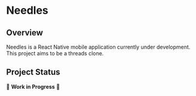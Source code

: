 # Needles

## Overview
Needles is a React Native mobile application currently under development. This project aims to be a threads clone.

## Project Status
🚧 **Work in Progress** 🚧